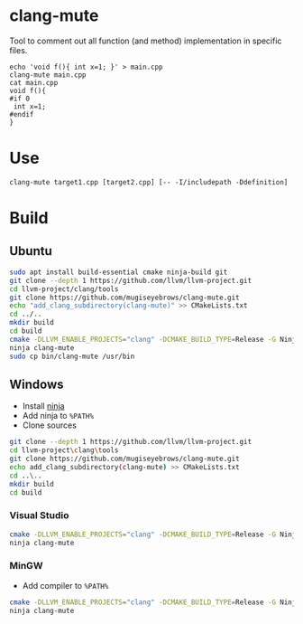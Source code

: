# clang-mute

Tool to comment out all function (and method) implementation in specific files.

```
echo 'void f(){ int x=1; }' > main.cpp
clang-mute main.cpp 
cat main.cpp
void f(){
#if 0
 int x=1; 
#endif
}
```


# Use

```
clang-mute target1.cpp [target2.cpp] [-- -I/includepath -Ddefinition]
```

# Build

## Ubuntu

```bash
sudo apt install build-essential cmake ninja-build git
git clone --depth 1 https://github.com/llvm/llvm-project.git
cd llvm-project/clang/tools
git clone https://github.com/mugiseyebrows/clang-mute.git
echo "add_clang_subdirectory(clang-mute)" >> CMakeLists.txt
cd ../..
mkdir build
cd build
cmake -DLLVM_ENABLE_PROJECTS="clang" -DCMAKE_BUILD_TYPE=Release -G Ninja ../llvm
ninja clang-mute
sudo cp bin/clang-mute /usr/bin
```

## Windows

- Install [ninja](https://ninja-build.org/)
- Add ninja to `%PATH%`
- Clone sources

```bash
git clone --depth 1 https://github.com/llvm/llvm-project.git
cd llvm-project\clang\tools
git clone https://github.com/mugiseyebrows/clang-mute.git
echo add_clang_subdirectory(clang-mute) >> CMakeLists.txt
cd ..\..
mkdir build
cd build
```

### Visual Studio

```bash
cmake -DLLVM_ENABLE_PROJECTS="clang" -DCMAKE_BUILD_TYPE=Release -G Ninja ../llvm
ninja clang-mute
```

### MinGW

- Add compiler to `%PATH%`

```bash
cmake -DLLVM_ENABLE_PROJECTS="clang" -DCMAKE_BUILD_TYPE=Release -G Ninja -D CMAKE_C_COMPILER=gcc -D CMAKE_CXX_COMPILER=g++ ../llvm
ninja clang-mute
```


